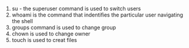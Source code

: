 1. su - the superuser command is used to switch users
2. whoami is the command that indentifies the particular user navigating the shell
3. groups command is used to change group
4. chown is used to change owner
5. touch is used to creat files

